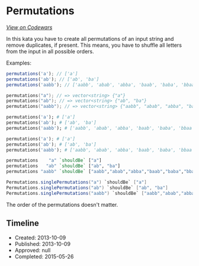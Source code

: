 # Permutations
[*View on Codewars*](https://www.codewars.com/kata/permutations)

In this kata you have to create all permutations of an input string and remove duplicates, if present. This means, you have to shuffle all letters from the input in all possible orders.

Examples:

```javascript
permutations('a'); // ['a']
permutations('ab'); // ['ab', 'ba']
permutations('aabb'); // ['aabb', 'abab', 'abba', 'baab', 'baba', 'bbaa']
```
```cpp
permutations("a"); // => vector<string> {"a"}
permutations("ab"); // => vector<string> {"ab", "ba"}
permutations("aabb"); // => vector<string> {"aabb", "abab", "abba", "baab", "baba", "bbaa"}
```
```ruby
permutations('a'); # ['a']
permutations('ab'); # ['ab', 'ba']
permutations('aabb'); # ['aabb', 'abab', 'abba', 'baab', 'baba', 'bbaa']
```
```python
permutations('a'); # ['a']
permutations('ab'); # ['ab', 'ba']
permutations('aabb'); # ['aabb', 'abab', 'abba', 'baab', 'baba', 'bbaa']
```
```haskell
permutations    "a" `shouldBe` ["a"]
permutations   "ab" `shouldBe` ["ab", "ba"]
permutations "aabb" `shouldBe` ["aabb","abab","abba","baab","baba","bbaa"]
```
```java
Permutations.singlePermutations("a") `shouldBe` ["a"]
Permutations.singlePermutations("ab") `shouldBe` ["ab", "ba"]
Permutations.singlePermutations("aabb") `shouldBe` ["aabb","abab","abba","baab","baba","bbaa"]
```

The order of the permutations doesn't matter.


## Timeline
- Created: 2013-10-09
- Published: 2013-10-09
- Approved: null
- Completed: 2015-05-26